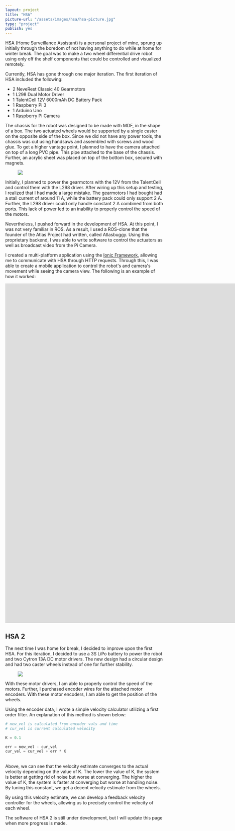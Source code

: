 ```yaml
---
layout: project
title: "HSA"
picture-url: "/assets/images/hsa/hsa-picture.jpg"
type: "project"
publish: yes
---
```


HSA (Home Surveillance Assistant) is a personal project of mine, sprung up initially through the boredom of not having anything to do while at home for winter break. The goal was to make a two wheel differential drive robot using only off the shelf components that could be controlled and visualized remotely.

<!--more-->

Currently, HSA has gone through one major iteration. The first iteration of HSA included the following:

* 2 NeveRest Classic 40 Gearmotors
* 1 L298 Dual Motor Driver
* 1 TalentCell 12V 6000mAh DC Battery Pack
* 1 Raspberry Pi 3
* 1 Arduino Uno
* 1 Raspberry Pi Camera

The chassis for the robot was designed to be made with MDF, in the shape of a box. The two actuated wheels would be supported by a single caster on the opposite side of the box. Since we did not have any power tools, the chassis was cut using handsaws and assembled with screws and wood glue. To get a higher vantage point, I planned to have the camera attached on top of a long PVC pipe. This pipe attached to the base of the chassis. Further, an acrylic sheet was placed on top of the bottom box, secured with magnets.

<figure class="image"><img src="{{'/assets/images/hsa/hsa12.jpg' | relative_url}}"></figure>

Initially, I planned to power the gearmotors with the 12V from the TalentCell and control them with the L298 driver. After wiring up this setup and testing, I realized that I had made a large mistake. The gearmotors I had bought had a stall current of around 11 A, while the battery pack could only support 2 A. Further, the L298 driver could only handle constant 2 A combined from both ports. This lack of power led to an inability to properly control the speed of the motors.

Nevertheless, I pushed forward in the development of HSA. At this point, I was not very familiar in ROS. As a result, I used a ROS-clone that the founder of the Atlas Project had written, called Atlasbuggy. Using this proprietary backend, I was able to write software to control the actuators as well as broadcast video from the Pi Camera.

I created a multi-platform application using the [Ionic Framework](https://ionicframework.com/), allowing me to communicate with HSA through HTTP requests. Through this, I was able to create a mobile application to control the robot's and camera's movement while seeing the camera view. The following is an example of how it worked:

<iframe width="1920" height="1080" src="https://www.youtube.com/embed/Y1jixg0DsWU" frameborder="0" allow="accelerometer; autoplay; encrypted-media; gyroscope; picture-in-picture" allowfullscreen></iframe>


## HSA 2

The next time I was home for break, I decided to improve upon the first HSA. For this iteration, I decided to use a 3S LiPo battery to power the robot and two Cytron 13A DC motor drivers. The new design had a circular design and had two caster wheels instead of one for further stability.

<figure class="image"><img src="{{'/assets/images/hsa/hsa2.jpg' | relative_url}}"></figure>

With these motor drivers, I am able to properly control the speed of the motors. Further, I purchased encoder wires for the attached motor encoders. With these motor encoders, I am able to get the position of the wheels.

Using the encoder data, I wrote a simple velocity calculator utilizing a first order filter. An explanation of this method is shown below:
<br>

```python
# new_vel is calculated from encoder vals and time
# cur_vel is current calculated velocity

K = 0.1

err = new_vel - cur_vel
cur_vel = cur_vel + err * K
```
<br>
Above, we can see that the velocity estimate converges to the actual velocity depending on the value of K. The lower the value of K, the system is better at getting rid of noise but worse at converging. The higher the value of K, the system is faster at converging but worse at handling noise. By tuning this constant, we get a decent velocity estimate from the wheels.

By using this velocity estimate, we can develop a feedback velocity controller for the wheels, allowing us to precisely control the velocity of each wheel.

The software of HSA 2 is still under development, but I will update this page when more progress is made.